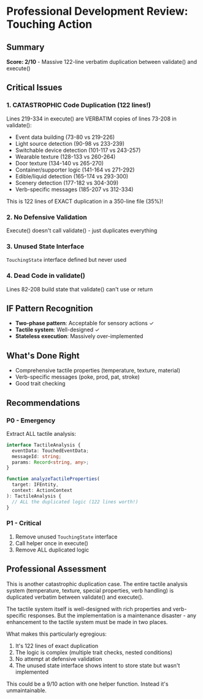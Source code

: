 # Professional Development Review: Touching Action

## Summary
**Score: 2/10** - Massive 122-line verbatim duplication between validate() and execute()

## Critical Issues

### 1. CATASTROPHIC Code Duplication (122 lines!)
Lines 219-334 in execute() are VERBATIM copies of lines 73-208 in validate():
- Event data building (73-80 vs 219-226)
- Light source detection (90-98 vs 233-239)
- Switchable device detection (101-117 vs 243-257)
- Wearable texture (128-133 vs 260-264)
- Door texture (134-140 vs 265-270)
- Container/supporter logic (141-164 vs 271-292)
- Edible/liquid detection (165-174 vs 293-300)
- Scenery detection (177-182 vs 304-309)
- Verb-specific messages (185-207 vs 312-334)

This is 122 lines of EXACT duplication in a 350-line file (35%)!

### 2. No Defensive Validation
Execute() doesn't call validate() - just duplicates everything

### 3. Unused State Interface
`TouchingState` interface defined but never used

### 4. Dead Code in validate()
Lines 82-208 build state that validate() can't use or return

## IF Pattern Recognition
- **Two-phase pattern**: Acceptable for sensory actions ✓
- **Tactile system**: Well-designed ✓
- **Stateless execution**: Massively over-implemented

## What's Done Right
- Comprehensive tactile properties (temperature, texture, material)
- Verb-specific messages (poke, prod, pat, stroke)
- Good trait checking

## Recommendations

### P0 - Emergency
Extract ALL tactile analysis:
```typescript
interface TactileAnalysis {
  eventData: TouchedEventData;
  messageId: string;
  params: Record<string, any>;
}

function analyzeTactileProperties(
  target: IFEntity,
  context: ActionContext
): TactileAnalysis {
  // ALL the duplicated logic (122 lines worth!)
}
```

### P1 - Critical
1. Remove unused `TouchingState` interface
2. Call helper once in execute()
3. Remove ALL duplicated logic

## Professional Assessment
This is another catastrophic duplication case. The entire tactile analysis system (temperature, texture, special properties, verb handling) is duplicated verbatim between validate() and execute().

The tactile system itself is well-designed with rich properties and verb-specific responses. But the implementation is a maintenance disaster - any enhancement to the tactile system must be made in two places.

What makes this particularly egregious:
1. It's 122 lines of exact duplication
2. The logic is complex (multiple trait checks, nested conditions)
3. No attempt at defensive validation
4. The unused state interface shows intent to store state but wasn't implemented

This could be a 9/10 action with one helper function. Instead it's unmaintainable.